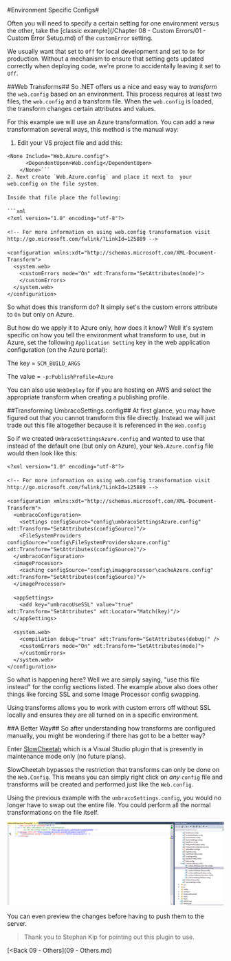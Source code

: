#Environment Specific Configs#

Often you will need to specify a certain setting for one environment versus the other, take the [classic example](/Chapter 08 - Custom Errors/01 - Custom Error Setup.md) of the `customError` setting.

We usually want that set to `Off` for local development and set to `On` for production. Without a mechanism to ensure that setting gets updated correctly when deploying code, we're prone to accidentally leaving it set to `Off`.

##Web Transforms##
So .NET offers us a nice and easy way to *transform* the `web.config` based on an environment. This process requires at least two files, the `web.config` and a transform file. When the `web.config` is loaded, the transform changes certain attributes and values.

For this example we will use an Azure transformation. You can add a new transformation several ways, this method is the manual way:

1. Edit your VS project file and add this:
```
<None Include="Web.Azure.config">
      <DependentUpon>Web.config</DependentUpon>
    </None>```
2. Next create `Web.Azure.config` and place it next to  your web.config on the file system.

Inside that file place the following:

```xml
<?xml version="1.0" encoding="utf-8"?>

<!-- For more information on using web.config transformation visit http://go.microsoft.com/fwlink/?LinkId=125889 -->

<configuration xmlns:xdt="http://schemas.microsoft.com/XML-Document-Transform">
  <system.web>
    <customErrors mode="On" xdt:Transform="SetAttributes(mode)">
    </customErrors>
  </system.web>
</configuration>
```

So what does this transform do? It simply set's the custom errors attribute to `On` but only on Azure.

But how do we apply it to Azure only, how does it know? Well it's system specific on how you tell the environment what transform to use, but in Azure, set the following `Application Setting` key in the  web application configuration (on the Azure portal):

The key = `SCM_BUILD_ARGS`
 
The value = `-p:PublishProfile=Azure`

You can also use `WebDeploy` for if you are hosting on AWS and select the appropriate transform when creating a publishing profile.

##Transforming UmbracoSettings.config##
At first glance, you may have figured out that you cannot transform this file directly. Instead we will just trade out this file altogether because it is referenced in the `Web.config`

So if we created `UmbracoSettingsAzure.config` and wanted to use that instead of the default one (but only on Azure), your `Web.Azure.config` file would then look like this:

```
<?xml version="1.0" encoding="utf-8"?>

<!-- For more information on using web.config transformation visit http://go.microsoft.com/fwlink/?LinkId=125889 -->

<configuration xmlns:xdt="http://schemas.microsoft.com/XML-Document-Transform">
  <umbracoConfiguration>
    <settings configSource="config\umbracoSettingsAzure.config" xdt:Transform="SetAttributes(configSource)"/>
    <FileSystemProviders configSource="config\FileSystemProvidersAzure.config" xdt:Transform="SetAttributes(configSource)"/>
  </umbracoConfiguration>
  <imageProcessor>
    <caching configSource="config\imageprocessor\cacheAzure.config" xdt:Transform="SetAttributes(configSource)"/>
  </imageProcessor>
  
  <appSettings>
    <add key="umbracoUseSSL" value="true" xdt:Transform="SetAttributes" xdt:Locator="Match(key)"/>
  </appSettings>

  <system.web>
    <compilation debug="true" xdt:Transform="SetAttributes(debug)" />
    <customErrors mode="On" xdt:Transform="SetAttributes(mode)">
    </customErrors>
  </system.web>
</configuration>
```

So what is happening here? Well we are simply saying, "use this file instead" for the config sections listed. The example above also does other things like forcing SSL and some Image Processor config swapping.

Using transforms allows you to work with custom errors off without SSL locally and ensures they are all turned on in a specific environment.

##A Better Way##
So after understanding how transforms are configured manually, you might be wondering if there has got to be a better way?

Enter [SlowCheetah](https://visualstudiogallery.msdn.microsoft.com/69023d00-a4f9-4a34-a6cd-7e854ba318b5) which is a Visual Studio plugin that is presently in maintenance mode only (no future plans).

SlowCheetah bypasses the restriction that transforms can only be done on the `Web.Config`. This means you can simply right click on *any* `config` file and transforms will be created and performed just like the `Web.config`. 

Using the previous example with the `umbracoSettings.config`, you would no longer have to swap out the entire file. You could perform all the normal transformations on the file itself.

![slowcheetah.png](assets/slowcheetah.png)

You can even preview the changes before having to push them to the server.

>Thank you to Stephan Kip for pointing out this plugin to use.

[<Back 09 - Others](09 - Others.md)